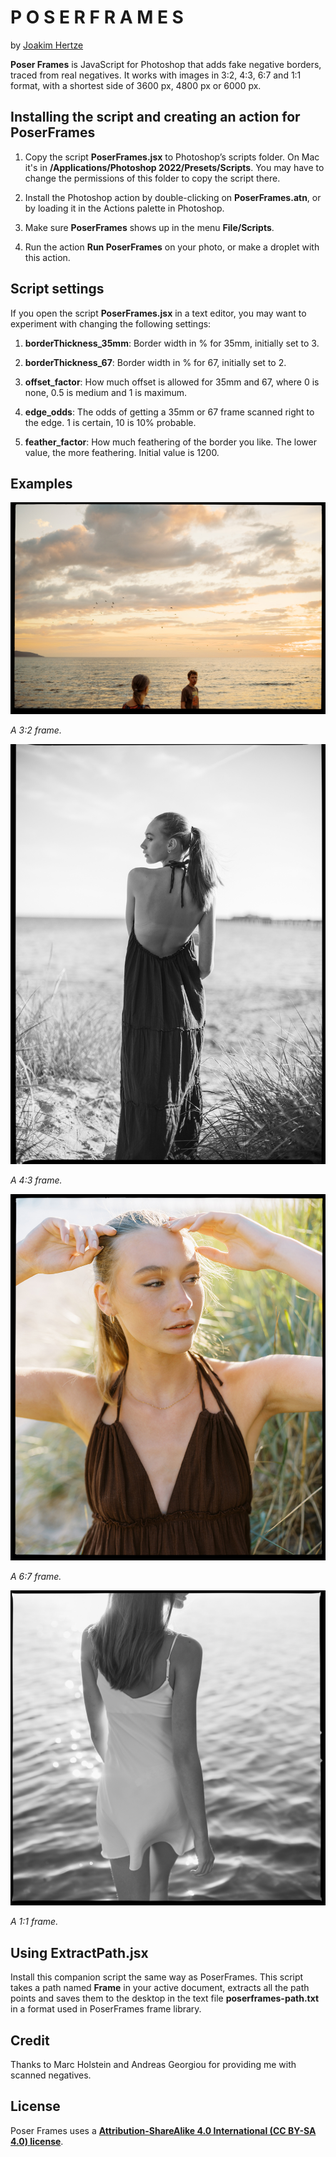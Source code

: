 P O S E R  F R A M E S
======================

by [Joakim Hertze](https://www.hertze.se)

**Poser Frames** is JavaScript for Photoshop that adds fake negative borders, traced from real negatives. It works with images in 3:2, 4:3, 6:7 and 1:1 format, with a shortest side of 3600 px, 4800 px or 6000 px.


Installing the script and creating an action for PoserFrames
------------------------------------------------------------

1. Copy the script **PoserFrames.jsx** to Photoshop’s scripts folder. On Mac it's in **/Applications/Photoshop 2022/Presets/Scripts**. You may have to change the permissions of this folder to copy the script there.

2. Install the Photoshop action by double-clicking on **PoserFrames.atn**, or by loading it in the Actions palette in Photoshop.

3. Make sure **PoserFrames** shows up in the menu **File/Scripts**.

4. Run the action **Run PoserFrames** on your photo, or make a droplet with this action.


Script settings
---------------

If you open the script **PoserFrames.jsx** in a text editor, you may want to experiment with changing the following settings:

1. **borderThickness_35mm**: Border width in % for 35mm, initially set to 3.

2. **borderThickness_67**: Border width in % for 67, initially set to 2.

3. **offset_factor**: How much offset is allowed for 35mm and 67, where 0 is none, 0.5 is medium and 1 is maximum.

4. **edge_odds**: The odds of getting a 35mm or 67 frame scanned right to the edge. 1 is certain, 10 is 10% probable.

5. **feather_factor**: How much feathering of the border you like. The lower value, the more feathering. Initial value is 1200.


Examples
--------

![35mm](/examples/35mm.jpg)

*A 3:2 frame.*

![645](/examples/645.jpg)

*A 4:3 frame.*

![67](/examples/67.jpg)

*A 6:7 frame.*

![Square](/examples/square.jpg)

*A 1:1 frame.*


Using ExtractPath.jsx
---------------------

Install this companion script the same way as PoserFrames. This script takes a path named **Frame** in your active document, extracts all the path points and saves them to the desktop in the text file **poserframes-path.txt** in a format used in PoserFrames frame library.



Credit
------

Thanks to Marc Holstein and Andreas Georgiou for providing me with scanned negatives.


License
-------

Poser Frames uses a [**Attribution-ShareAlike 4.0 International (CC BY-SA 4.0) license**](https://creativecommons.org/licenses/by-sa/4.0/).